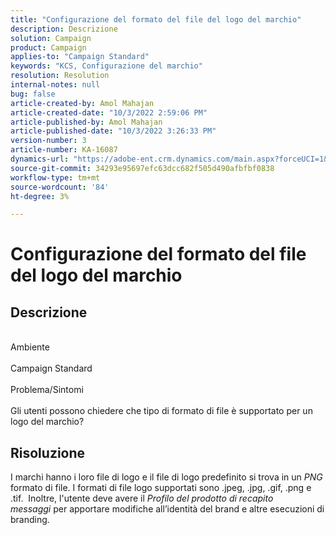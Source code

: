 ```yaml
---
title: "Configurazione del formato del file del logo del marchio"
description: Descrizione
solution: Campaign
product: Campaign
applies-to: "Campaign Standard"
keywords: "KCS, Configurazione del marchio"
resolution: Resolution
internal-notes: null
bug: false
article-created-by: Amol Mahajan
article-created-date: "10/3/2022 2:59:06 PM"
article-published-by: Amol Mahajan
article-published-date: "10/3/2022 3:26:33 PM"
version-number: 3
article-number: KA-16087
dynamics-url: "https://adobe-ent.crm.dynamics.com/main.aspx?forceUCI=1&pagetype=entityrecord&etn=knowledgearticle&id=82aa72ea-2b43-ed11-bba2-0022480869de"
source-git-commit: 34293e95697efc63dcc682f505d490afbfbf0838
workflow-type: tm+mt
source-wordcount: '84'
ht-degree: 3%

---
```


# Configurazione del formato del file del logo del marchio

## Descrizione

<br>Ambiente<br><br>
Campaign Standard
<br><br>Problema/Sintomi<br><br>
Gli utenti possono chiedere che tipo di formato di file è supportato per un logo del marchio?


## Risoluzione


I marchi hanno i loro file di logo e il file di logo predefinito si trova in un *PNG* formato di file. I formati di file logo supportati sono .jpeg, .jpg, .gif, .png e .tif.  Inoltre, l&#39;utente deve avere il *Profilo del prodotto di recapito messaggi* per apportare modifiche all’identità del brand e altre esecuzioni di branding.


